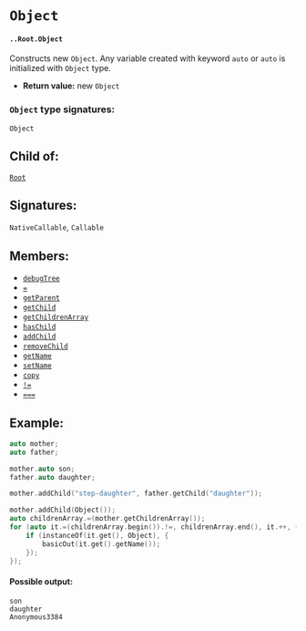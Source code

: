 # `Object`

#### `..Root.Object`

Constructs new `Object`. Any variable created with keyword `auto` or `auto` is initialized with `Object` type.

* **Return value:** new `Object`

### `Object` type signatures:

`Object`

## Child of:

[`Root`](docs..Root.md)

## Signatures:

`NativeCallable`, `Callable`

## Members:

- [`debugTree`](docs..Root.Object.debugTree.md)
- [`=`](docs..Root.Object.=.md)
- [`getParent`](docs..Root.Object.getParent.md)
- [`getChild`](docs..Root.Object.getChild.md)
- [`getChildrenArray`](docs..Root.Object.getChildrenArray.md)
- [`hasChild`](docs..Root.Object.hasChild.md)
- [`addChild`](docs..Root.Object.addChild.md)
- [`removeChild`](docs..Root.Object.removeChild.md)
- [`getName`](docs..Root.Object.getName.md)
- [`setName`](docs..Root.Object.setName.md)
- [`copy`](docs..Root.Object.copy.md)
- [`!=`](docs..Root.Object.!=.md)
- [`===`](docs..Root.Object.===.md)

## Example:

```c
auto mother;
auto father;

mother.auto son;
father.auto daughter;

mother.addChild("step-daughter", father.getChild("daughter"));

mother.addChild(Object());
auto childrenArray.=(mother.getChildrenArray());
for (auto it.=(childrenArray.begin()).!=, childrenArray.end(), it.++, {
    if (instanceOf(it.get(), Object), {
        basicOut(it.get().getName());
    });
});
```

#### Possible output:

```
son
daughter
Anonymous3384
```
